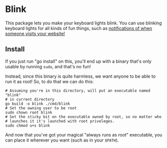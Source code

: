 
Blink
=====

This package lets you make your keyboard lights blink. You can use blinking
keyboard lights for all kinds of fun things, such as [notifications of when
someone visits your
website!](http://lelandbatey.com/posts/2016/12/Making-lights-blink-for-each-HTTP-request/)

Install
-------

If you just run "go install" on this, you'll end up with a binary that's only
usable by running `sudo`, and that's no fun!

Instead, since this binary is quite harmless, we want anyone to be able to run
it as root! So, to do that we can do this:

    # Assuming you're in this directory, will put an executable named "blink"
    # in current directory
    go build -o blink ./cmd/blink
    # Set the owning user to be root
    sudo chown root blink
    # Set the sticky bit on the executable owned by root, so no matter who
    # launches it it's launched with root priveleges.
    sudo chmod u+s blink

And now that you've got your magical "always runs as root" executable, you can
place it wherever you want (such as in your `$PATH`).

